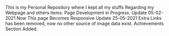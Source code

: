 This is my Personal Repository where I kept all my stuffs Regarding my Webpage and others items.
Page Development in Progress.
Update 05-02-2021
    Now This page Becomes Responsive 
Update 25-05-2021
    Extra Links has been removed, now no other source of image data exist.
    Achievements Section Added.
       